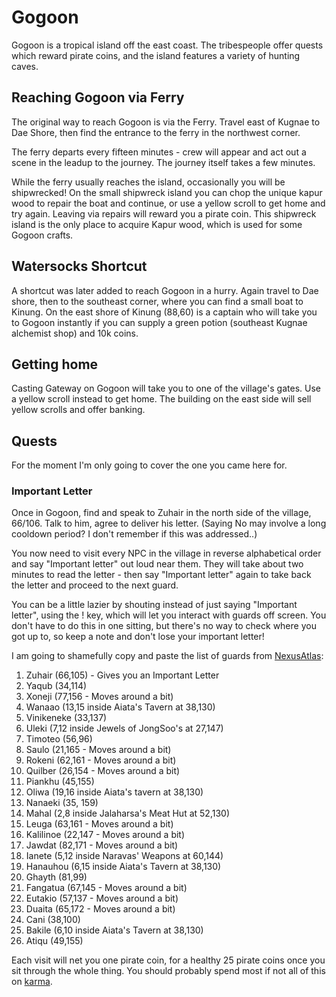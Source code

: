 # Gogoon

Gogoon is a tropical island off the east coast. The tribespeople offer quests which reward pirate coins, and the island features a variety of hunting caves.

## Reaching Gogoon via Ferry

The original way to reach Gogoon is via the Ferry. Travel east of Kugnae to Dae Shore, then find the entrance to the ferry in the northwest corner.

The ferry departs every fifteen minutes - crew will appear and act out a scene in the leadup to the journey. The journey itself takes a few minutes.

While the ferry usually reaches the island, occasionally you will be shipwrecked! On the small shipwreck island you can chop the unique kapur wood to repair the boat and continue, or use a yellow scroll to get home and try again. Leaving via repairs will reward you a pirate coin. This shipwreck island is the only place to acquire Kapur wood, which is used for some Gogoon crafts.

## Watersocks Shortcut

A shortcut was later added to reach Gogoon in a hurry. Again travel to Dae shore, then to the southeast corner, where you can find a small boat to Kinung. On the east shore of Kinung (88,60) is a captain who will take you to Gogoon instantly if you can supply a green potion (southeast Kugnae alchemist shop) and 10k coins.

## Getting home

Casting Gateway on Gogoon will take you to one of the village's gates. Use a yellow scroll instead to get home. The building on the east side will sell yellow scrolls and offer banking.

## Quests

For the moment I'm only going to cover the one you came here for.

### Important Letter

Once in Gogoon, find and speak to Zuhair in the north side of the village, 66/106. Talk to him, agree to deliver his letter. (Saying No may involve a long cooldown period? I don't remember if this was addressed..)

You now need to visit every NPC in the village in reverse alphabetical order and say "Important letter" out loud near them. They will take about two minutes to read the letter - then say "Important letter" again to take back the letter and proceed to the next guard.

You can be a little lazier by shouting instead of just saying "Important letter", using the ! key, which will let you interact with guards off screen. You don't have to do this in one sitting, but there's no way to check where you got up to, so keep a note and don't lose your important letter!

I am going to shamefully copy and paste the list of guards from [NexusAtlas](https://www.nexusatlas.com/quests/gogoon-npc-largequests.php):

1. Zuhair (66,105) - Gives you an Important Letter
2. Yaqub (34,114)
3. Xoneji (77,156 - Moves around a bit)
4. Wanaao (13,15 inside Aiata's Tavern at 38,130)
5. Vinikeneke (33,137)
6. Uleki (7,12 inside Jewels of JongSoo's at 27,147)
7. Timoteo (56,96)
8. Saulo (21,165 - Moves around a bit)
9. Rokeni (62,161 - Moves around a bit)
10. Quilber (26,154 - Moves around a bit)
11. Piankhu (45,155)
12. Oliwa (19,16 inside Aiata's tavern at 38,130)
13. Nanaeki (35, 159)
14. Mahal (2,8 inside Jalaharsa's Meat Hut at 52,130)
15. Leuga (63,161 - Moves around a bit)
16. Kalilinoe (22,147 - Moves around a bit)
17. Jawdat (82,171 - Moves around a bit)
18. Ianete (5,12 inside Naravas' Weapons at 60,144)
19. Hanauhou (6,15 inside Aiata's Tavern at 38,130)
20. Ghayth (81,99)
21. Fangatua (67,145 - Moves around a bit)
22. Eutakio (57,137 - Moves around a bit)
23. Duaita (65,172 - Moves around a bit)
24. Cani (38,100)
25. Bakile (6,10 inside Aiata's Tavern at 38,130)
26. Atiqu (49,155)

Each visit will net you one pirate coin, for a healthy 25 pirate coins once you sit through the whole thing. You should probably spend most if not all of this on [karma](character/karma.md).
